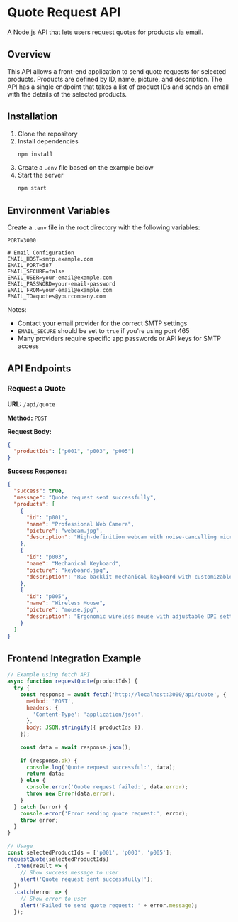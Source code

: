 # Quote Request API

A Node.js API that lets users request quotes for products via email.

## Overview

This API allows a front-end application to send quote requests for selected products. Products are defined by ID, name, picture, and description. The API has a single endpoint that takes a list of product IDs and sends an email with the details of the selected products.

## Installation

1. Clone the repository
2. Install dependencies
   ```bash
   npm install
   ```
3. Create a `.env` file based on the example below
4. Start the server
   ```bash
   npm start
   ```

## Environment Variables

Create a `.env` file in the root directory with the following variables:

```
PORT=3000

# Email Configuration
EMAIL_HOST=smtp.example.com
EMAIL_PORT=587
EMAIL_SECURE=false
EMAIL_USER=your-email@example.com
EMAIL_PASSWORD=your-email-password
EMAIL_FROM=your-email@example.com
EMAIL_TO=quotes@yourcompany.com
```

Notes:
- Contact your email provider for the correct SMTP settings
- `EMAIL_SECURE` should be set to `true` if you're using port 465
- Many providers require specific app passwords or API keys for SMTP access

## API Endpoints

### Request a Quote

**URL:** `/api/quote`

**Method:** `POST`

**Request Body:**
```json
{
  "productIds": ["p001", "p003", "p005"]
}
```

**Success Response:**
```json
{
  "success": true,
  "message": "Quote request sent successfully",
  "products": [
    {
      "id": "p001",
      "name": "Professional Web Camera",
      "picture": "webcam.jpg",
      "description": "High-definition webcam with noise-cancelling microphone, perfect for video conferencing"
    },
    {
      "id": "p003",
      "name": "Mechanical Keyboard",
      "picture": "keyboard.jpg",
      "description": "RGB backlit mechanical keyboard with customizable switches"
    },
    {
      "id": "p005",
      "name": "Wireless Mouse",
      "picture": "mouse.jpg",
      "description": "Ergonomic wireless mouse with adjustable DPI settings"
    }
  ]
}
```

## Frontend Integration Example

```javascript
// Example using fetch API
async function requestQuote(productIds) {
  try {
    const response = await fetch('http://localhost:3000/api/quote', {
      method: 'POST',
      headers: {
        'Content-Type': 'application/json',
      },
      body: JSON.stringify({ productIds }),
    });
    
    const data = await response.json();
    
    if (response.ok) {
      console.log('Quote request successful:', data);
      return data;
    } else {
      console.error('Quote request failed:', data.error);
      throw new Error(data.error);
    }
  } catch (error) {
    console.error('Error sending quote request:', error);
    throw error;
  }
}

// Usage
const selectedProductIds = ['p001', 'p003', 'p005'];
requestQuote(selectedProductIds)
  .then(result => {
    // Show success message to user
    alert('Quote request sent successfully!');
  })
  .catch(error => {
    // Show error to user
    alert('Failed to send quote request: ' + error.message);
  });
```
